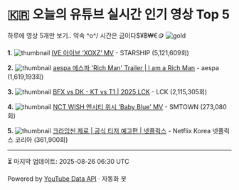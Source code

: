 # 🇰🇷 오늘의 유튜브 실시간 인기 영상 Top 5

하루에 영상 5개만 보기.. 약속 \^o^/ 
시간은 금이다$¥฿₩€🪙
![gold](https://media.tenor.com/your-gif-id.gif)


**1.** ![thumbnail](https://i.ytimg.com/vi/B1ShLiq3EVc/default.jpg)
[IVE 아이브 ‘XOXZ’ MV](https://youtube.com/watch?v=B1ShLiq3EVc) - STARSHIP (5,121,609회)

**2.** ![thumbnail](https://i.ytimg.com/vi/7aQ2uxgJbnY/default.jpg)
[aespa 에스파 'Rich Man' Trailer | I am a Rich Man](https://youtube.com/watch?v=7aQ2uxgJbnY) - aespa (1,619,193회)

**3.** ![thumbnail](https://i.ytimg.com/vi/76BGsYeNH2c/default.jpg)
[BFX vs DK - KT vs T1 | 2025 LCK](https://youtube.com/watch?v=76BGsYeNH2c) - LCK (2,115,305회)

**4.** ![thumbnail](https://i.ytimg.com/vi/FBr4hA9L90s/default.jpg)
[NCT WISH 엔시티 위시 'Baby Blue' MV](https://youtube.com/watch?v=FBr4hA9L90s) - SMTOWN (273,080회)

**5.** ![thumbnail](https://i.ytimg.com/vi/MGRkRytLl8w/default.jpg)
[크라임씬 제로 | 공식 티저 예고편 | 넷플릭스](https://youtube.com/watch?v=MGRkRytLl8w) - Netflix Korea 넷플릭스 코리아 (361,900회)


---
⏳ 마지막 업데이트: 2025-08-26 06:30 UTC

Powered by [YouTube Data API](https://developers.google.com/youtube/v3/docs/videos/list) · 자동화 봇